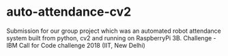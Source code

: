 # auto-attendance-cv2
Submission for our group project which was an automated robot attendance system built from python, cv2 and running on RaspberryPi 3B. Challenge - IBM Call for Code challenge 2018 (IIT, New Delhi)
